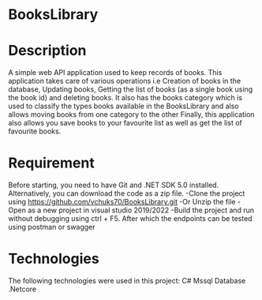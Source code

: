 # BooksLibrary

# Description

A simple web API application used to keep records of books.
This application takes care of various operations i.e Creation of books in the database, Updating books, Getting the list of books (as a single book using the book id) and deleting books.
It also has the books category which is used to classify the types books available in the BooksLibrary and also allows moving books from one category to the other
Finally, this application also allows you save books to your favourite list as well as get the list of favourite books.

# Requirement
Before starting, you need to have Git and .NET SDK 5.0 installed. Alternatively, you can download the code as a zip file. -Clone the project using https://github.com/vchuks70/BooksLibrary.git -Or Unzip the file -Open as a new project in visual studio 2019/2022 -Build the project and run without debugging using ctrl + F5. After which the endpoints can be tested using postman or swagger

# Technologies

The following technologies were used in this project:
C#
Mssql Database
.Netcore
